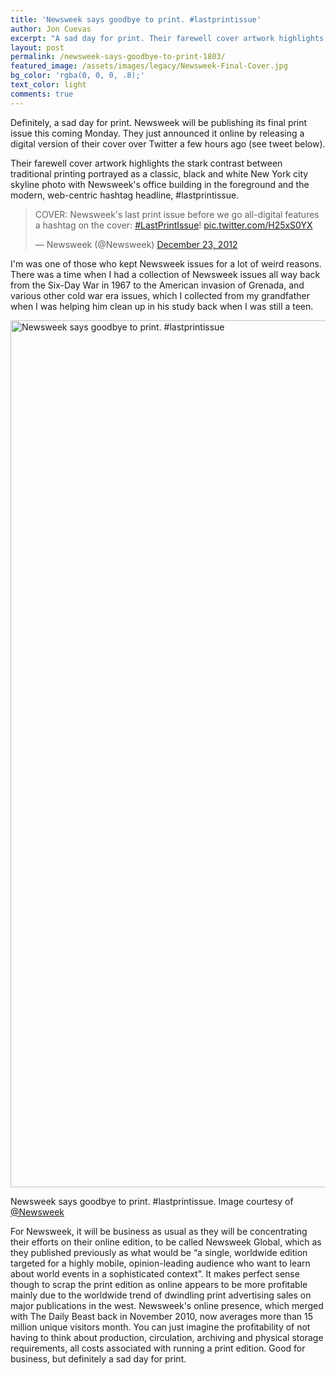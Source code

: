 ```yaml
---
title: 'Newsweek says goodbye to print. #lastprintissue'
author: Jon Cuevas
excerpt: "A sad day for print. Their farewell cover artwork highlights the stark contrast between traditional printing by portraying print as a classic, black and white New York city skyline photo with Newsweek's office building in the foreground and the modern, web-centric hashtag headline, #lastprintissue."
layout: post
permalink: /newsweek-says-goodbye-to-print-1803/
featured_image: /assets/images/legacy/Newsweek-Final-Cover.jpg
bg_color: 'rgba(0, 0, 0, .8);'
text_color: light
comments: true
---
```

Definitely, a sad day for print. Newsweek will be publishing its final print issue this coming Monday. They just announced it online by releasing a digital version of their cover over Twitter a few hours ago (see tweet below).

Their farewell cover artwork highlights the stark contrast between traditional printing portrayed as a classic, black and white New York city skyline photo with Newsweek's office building in the foreground and the modern, web-centric hashtag headline, #lastprintissue.


<blockquote class="twitter-tweet" data-cards="hidden" lang="en"><p>COVER: Newsweek&#39;s last print issue before we go all-digital features a hashtag on the cover: <a href="https://twitter.com/search?q=%23LastPrintIssue&amp;src=hash">#LastPrintIssue</a>! <a href="http://t.co/H25xS0YX">pic.twitter.com/H25xS0YX</a></p>&mdash; Newsweek (@Newsweek) <a href="https://twitter.com/Newsweek/statuses/282863173277720577">December 23, 2012</a></blockquote>
<script async src="//platform.twitter.com/widgets.js" charset="utf-8"></script>


I'm was one of those who kept Newsweek issues for a lot of weird reasons. There was a time when I had a collection of Newsweek issues all way back from the Six-Day War in 1967 to the American invasion of Grenada, and various other cold war era issues, which I collected from my grandfather when I was helping him clean up in his study back when I was still a teen.

<img title="Newsweek says goodbye to print. #lastprintissue" alt="Newsweek says goodbye to print. #lastprintissue" src="{{ site.baseurl }}/assets/images/legacy/Newsweek-Final-Cover.jpg" width="1024" height="1387" />

Newsweek says goodbye to print. #lastprintissue. Image courtesy of [@Newsweek][1]

For Newsweek, it will be business as usual as they will be concentrating their efforts on their online edition, to be called Newsweek Global, which as they published previously as what would be &#8220;a single, worldwide edition targeted for a highly mobile, opinion-leading audience who want to learn about world events in a sophisticated context&#8221;. It makes perfect sense though to scrap the print edition as online appears to be more profitable mainly due to the worldwide trend of dwindling print advertising sales on major publications in the west. Newsweek's online presence, which merged with The Daily Beast back in November 2010, now averages more than 15 million unique visitors month. You can just imagine the profitability of not having to think about production, circulation, archiving and physical storage requirements, all costs associated with running a print edition. Good for business, but definitely a sad day for print.

 [1]: https://twitter.com/Newsweek